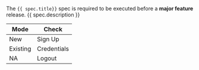 The `{{ spec.title}}` spec is required to be executed before a **major feature** release. {{ spec.description }}

Mode     | Check
-------- | -----
New      | Sign Up
Existing | Credentials
NA       | Logout

